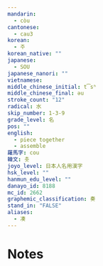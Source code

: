 ```yaml
---
mandarin:
  - còu
cantonese:
  - cau3
korean:
  - 주
korean_native: ""
japanese:
  - SOU
japanese_nanori: ""
vietnamese:
middle_chinese_initial: t͡sʰ
middle_chinese_final: əu
stroke_count: "12"
radical: 水
skip_number: 1-3-9
grade_level: 名
pos: ""
english:
  - piece together
  - assemble
羅馬字: cou
韓文: 촛
joyo_level: 日本人名用漢字
hsk_level: ""
hanmun_edu_level: ""
danayo_id: 8188
mc_id: 2662
graphemic_classification: 奏
stand_in: "FALSE"
aliases:
  - 凑
---
```


# Notes
